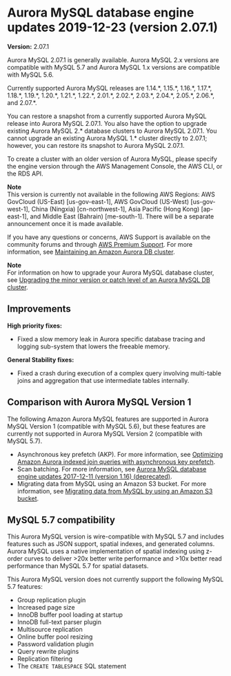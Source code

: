 # Aurora MySQL database engine updates 2019\-12\-23 \(version 2\.07\.1\)<a name="AuroraMySQL.Updates.2071"></a>

**Version:** 2\.07\.1

Aurora MySQL 2\.07\.1 is generally available\. Aurora MySQL 2\.x versions are compatible with MySQL 5\.7 and Aurora MySQL 1\.x versions are compatible with MySQL 5\.6\.

 Currently supported Aurora MySQL releases are 1\.14\.\*, 1\.15\.\*, 1\.16\.\*, 1\.17\.\*, 1\.18\.\*, 1\.19\.\*, 1\.20\.\*, 1\.21\.\*, 1\.22\.\*, 2\.01\.\*, 2\.02\.\*, 2\.03\.\*, 2\.04\.\*, 2\.05\.\*, 2\.06\.\*, and 2\.07\.\*\. 

 You can restore a snapshot from a currently supported Aurora MySQL release into Aurora MySQL 2\.07\.1\. You also have the option to upgrade existing Aurora MySQL 2\.\* database clusters to Aurora MySQL 2\.07\.1\. You cannot upgrade an existing Aurora MySQL 1\.\* cluster directly to 2\.07\.1; however, you can restore its snapshot to Aurora MySQL 2\.07\.1\. 

 To create a cluster with an older version of Aurora MySQL, please specify the engine version through the AWS Management Console, the AWS CLI, or the RDS API\. 

**Note**  
 This version is currently not available in the following AWS Regions: AWS GovCloud \(US\-East\) \[us\-gov\-east\-1\], AWS GovCloud \(US\-West\) \[us\-gov\-west\-1\], China \(Ningxia\) \[cn\-northwest\-1\], Asia Pacific \(Hong Kong\) \[ap\-east\-1\], and Middle East \(Bahrain\) \[me\-south\-1\]\. There will be a separate announcement once it is made available\. 

If you have any questions or concerns, AWS Support is available on the community forums and through [AWS Premium Support](http://aws.amazon.com/support)\. For more information, see [Maintaining an Amazon Aurora DB cluster](USER_UpgradeDBInstance.Maintenance.md)\.

**Note**  
For information on how to upgrade your Aurora MySQL database cluster, see [Upgrading the minor version or patch level of an Aurora MySQL DB cluster](AuroraMySQL.Updates.Patching.md)\.

## Improvements<a name="AuroraMySQL.Updates.2071.Improvements"></a>

 **High priority fixes:** 
+ Fixed a slow memory leak in Aurora specific database tracing and logging sub\-system that lowers the freeable memory\.

 **General Stability fixes:** 
+ Fixed a crash during execution of a complex query involving multi\-table joins and aggregation that use intermediate tables internally\.

## Comparison with Aurora MySQL Version 1<a name="AuroraMySQL.Updates.2071.Compare56"></a>

The following Amazon Aurora MySQL features are supported in Aurora MySQL Version 1 \(compatible with MySQL 5\.6\), but these features are currently not supported in Aurora MySQL Version 2 \(compatible with MySQL 5\.7\)\.
+ Asynchronous key prefetch \(AKP\)\. For more information, see [Optimizing Amazon Aurora indexed join queries with asynchronous key prefetch](AuroraMySQL.BestPractices.md#Aurora.BestPractices.AKP)\.
+ Scan batching\. For more information, see [Aurora MySQL database engine updates 2017\-12\-11 \(version 1\.16\) \(deprecated\)](AuroraMySQL.Updates.20171211.md)\.
+ Migrating data from MySQL using an Amazon S3 bucket\. For more information, see [Migrating data from MySQL by using an Amazon S3 bucket](AuroraMySQL.Migrating.ExtMySQL.md#AuroraMySQL.Migrating.ExtMySQL.S3)\.

## MySQL 5\.7 compatibility<a name="AuroraMySQL.Updates.2071.Compatibility"></a>

This Aurora MySQL version is wire\-compatible with MySQL 5\.7 and includes features such as JSON support, spatial indexes, and generated columns\. Aurora MySQL uses a native implementation of spatial indexing using z\-order curves to deliver >20x better write performance and >10x better read performance than MySQL 5\.7 for spatial datasets\.

This Aurora MySQL version does not currently support the following MySQL 5\.7 features:
+ Group replication plugin
+ Increased page size
+ InnoDB buffer pool loading at startup
+ InnoDB full\-text parser plugin
+ Multisource replication
+ Online buffer pool resizing
+ Password validation plugin
+ Query rewrite plugins
+ Replication filtering
+ The `CREATE TABLESPACE` SQL statement